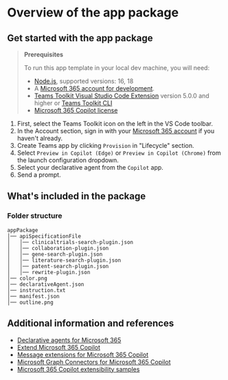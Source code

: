 ﻿# Overview of the app package


## Get started with the app package

> **Prerequisites**
>
> To run this app template in your local dev machine, you will need:
>
> - [Node.js](https://nodejs.org/), supported versions: 16, 18
> - A [Microsoft 365 account for development](https://docs.microsoft.com/microsoftteams/platform/toolkit/accounts).
> - [Teams Toolkit Visual Studio Code Extension](https://aka.ms/teams-toolkit) version 5.0.0 and higher or [Teams Toolkit CLI](https://aka.ms/teamsfx-toolkit-cli)
> - [Microsoft 365 Copilot license](https://learn.microsoft.com/microsoft-365-copilot/extensibility/prerequisites#prerequisites)

1. First, select the Teams Toolkit icon on the left in the VS Code toolbar.
2. In the Account section, sign in with your [Microsoft 365 account](https://docs.microsoft.com/microsoftteams/platform/toolkit/accounts) if you haven't already.
3. Create Teams app by clicking `Provision` in "Lifecycle" section.
4. Select `Preview in Copilot (Edge)` or `Preview in Copilot (Chrome)` from the launch configuration dropdown.
5. Select your declarative agent from the `Copilot` app.
6. Send a prompt.

## What's included in the package

### Folder structure

```
appPackage
│── apiSpecificationFile
│   │── clinicaltrials-search-plugin.json
│   │── collaboration-plugin.json
│   │── gene-search-plugin.json
│   │── literature-search-plugin.json
│   │── patent-search-plugin.json
│   │── rewrite-plugin.json
│── color.png
│── declarativeAgent.json
│── instruction.txt
│── manifest.json
│── outline.png
```


## Additional information and references

- [Declarative agents for Microsoft 365](https://aka.ms/teams-toolkit-declarative-agent)
- [Extend Microsoft 365 Copilot](https://aka.ms/teamsfx-copilot-plugin)
- [Message extensions for Microsoft 365 Copilot](https://learn.microsoft.com/microsoft-365/copilot/extensibility/overview-message-extension-bot)
- [Microsoft Graph Connectors for Microsoft 365 Copilot](https://learn.microsoft.com/microsoft-365/copilot/extensibility/overview-graph-connector)
- [Microsoft 365 Copilot extensibility samples](https://learn.microsoft.com/microsoft-365/copilot/extensibility/samples)

